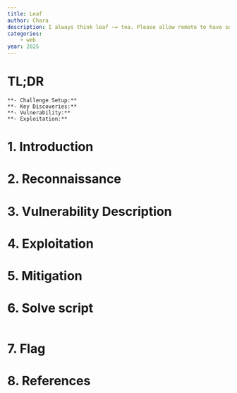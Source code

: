 ```yaml
---
title: Leaf
author: Chara
description: I always think leaf ~= tea. Please allow remote to have some time to boot the browser.
categories:
    - web
year: 2025
---
```


# TL;DR<a id="TL;DR"></a>
    **- Challenge Setup:** 
    **- Key Discoveries:** 
    **- Vulnerability:**
    **- Exploitation:**

# 1. Introduction<a id="introduction"></a>

# 2. Reconnaissance<a id="reconnaissance"></a>

# 3. Vulnerability Description<a id="vulnerability description"></a>

# 4. Exploitation<a id="exploitation"></a>

# 5. Mitigation<a id="mitigation"></a>

# 6. Solve script<a id="solve script"></a>
```python

```

# 7. Flag<a id="flag"></a>

# 8. References<a id="references"></a>
